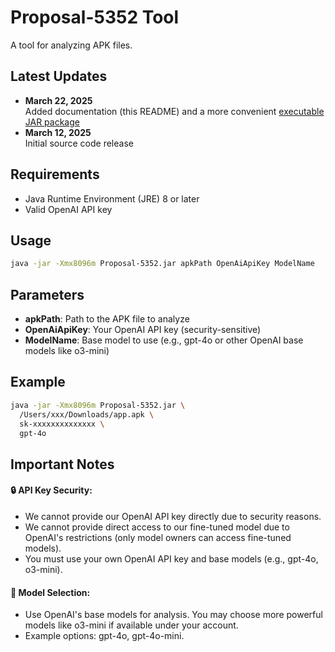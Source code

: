 # Proposal-5352 Tool

A tool for analyzing APK files.

## Latest Updates
- **March 22, 2025**  
  Added documentation (this README) and a more convenient [executable JAR package](https://drive.google.com/file/d/16C1C31CIhJXt68F1kHTh6gcPOXnADJLk/view?usp=sharing)
- **March 12, 2025**  
  Initial source code release

## Requirements
- Java Runtime Environment (JRE) 8 or later
- Valid OpenAI API key

## Usage
```bash
java -jar -Xmx8096m Proposal-5352.jar apkPath OpenAiApiKey ModelName
```

## Parameters
- **apkPath**: Path to the APK file to analyze
- **OpenAiApiKey**:	Your OpenAI API key (security-sensitive)
- **ModelName**: Base model to use (e.g., gpt-4o or other OpenAI base models like o3-mini)

## Example
```bash
java -jar -Xmx8096m Proposal-5352.jar \
  /Users/xxx/Downloads/app.apk \
  sk-xxxxxxxxxxxxxx \
  gpt-4o
```

## Important Notes
#### 🔒 API Key Security:
- We cannot provide our OpenAI API key directly due to security reasons.
- We cannot provide direct access to our fine-tuned model due to OpenAI's restrictions (only model owners can access fine-tuned models).
- You must use your own OpenAI API key and base models (e.g., gpt-4o, o3-mini).
#### 🚀 Model Selection:
- Use OpenAI's base models for analysis. You may choose more powerful models like o3-mini if available under your account.
- Example options: gpt-4o, gpt-4o-mini.
